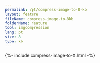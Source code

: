 ```yaml
---
permalink: /pt/compress-image-to-8-kb
layout: feature
fileName: compress-image-to-8kb
folderName: feature
tool: imgcompression
lang: pt
size: 8
type: kb
---
```


{%- include compress-image-to-X.html -%}
